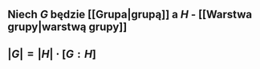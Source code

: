 ## Niech $G$ będzie [[Grupa|grupą]] a $H$ - [[Warstwa grupy|warstwą grupy]]
## $|G| = |H| \cdot [G:H]$
